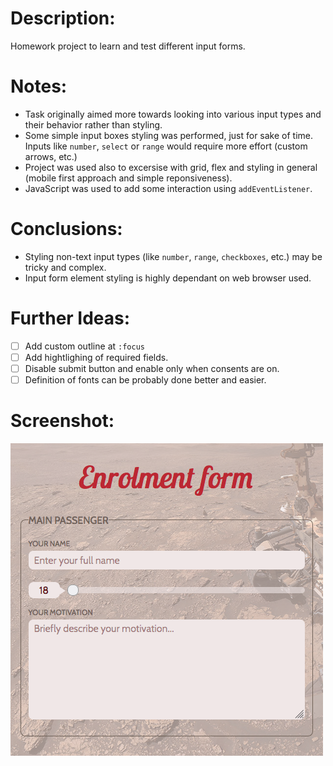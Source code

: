 # Description:
Homework project to learn and test different input forms.
# Notes:
- Task originally aimed more towards looking into various input types and their behavior rather than styling.
- Some simple input boxes styling was performed, just for sake of time. Inputs like `number`, `select` or `range` would require more effort (custom arrows, etc.)
- Project was used also to excersise with grid, flex and styling in general (mobile first approach and simple reponsiveness).
- JavaScript was used to add some interaction using `addEventListener`.
# Conclusions:
- Styling non-text input types (like `number`, `range`, `checkboxes`, etc.) may be tricky and complex.
- Input form element styling is highly dependant on web browser used.
# Further Ideas:
- [ ] Add custom outline at `:focus`
- [ ] Add hightlighing of required fields.
- [ ] Disable submit button and enable only when consents are on.
- [ ] Definition of fonts can be probably done better and easier.
# Screenshot:
![Sample screenshot](screenshot.png)
